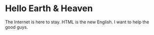 # Hello Earth &amp; Heaven
The Internet is here to stay. HTML is the new English. I want to help the good guys.

